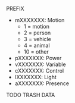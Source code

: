 PREFIX
  - mXXXXXXX: Motion
    - 1 = motion
    - 2 = person
    - 3 = vehicle
    - 4 = animal
    - 10 = other
  - pXXXXXXX: Power
  - vXXXXXXX: Variable
  - cXXXXXXX: Control
  - lXXXXXXX: Light
  - aXXXXXXX: Presence

TODO
TRASH DATA